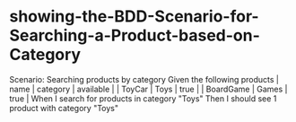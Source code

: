 # showing-the-BDD-Scenario-for-Searching-a-Product-based-on-Category
Scenario: Searching products by category
  Given the following products
    | name      | category | available |
    | ToyCar    | Toys     | true      |
    | BoardGame | Games    | true      |
  When I search for products in category "Toys"
  Then I should see 1 product with category "Toys"

